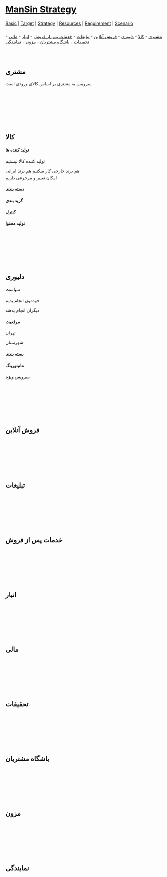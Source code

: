 <style>
.md0{margin-top: 150px;}
.md1{margin-top: 75px;}
.md2{margin-top: 50px;}
.md3{margin-top: 25px;}
.md4{margin-top: 5px;}
.tbl1 td#header{background-color: D1ECCF}
.tbl1 tr#header{background-color: D1ECCF}
</style>

# [<span style="color:black;">ManSin Strategy</span>](ManSin.md)

[Basic](ManSin-Basic.md) |
[Target](ManSin-Target.md) |
[Strategy](ManSin-Strategy.md) |
[Resources](ManSin-Resources.md) | 
[Requirement](ManSin-Requirement.md) |
[Scenario](ManSin-Scenario.md)
<div class="md3"></div>

<div>
<a href="#مشتری">مشتری</a> - 
<a href="#کالا">کالا</a> - 
<a href="#دلیوری">دلیوری</a> - 
<a href="#فروش-آنلاین">فروش آنلاین</a> - 
<a href="#تبلیغات">تبلیغات</a> -  
<a href="#خدمات-پس-از-فروش">خدمات پس از فروش</a> -
<a href="#انبار">انبار</a> -  
<a href="#مالی">مالی</a> -  
<a href="#تحقیقات">تحقیقات</a> -  
<a href="#باشگاه-مشتریان">باشگاه مشتریان</a> - 
<a href="#مزون">مزون</a> -
<a href="#نمایندگی">نمایندگی</a>
</div>
<div class="md1"></div>




## مشتری

سرویس به مشتری بر اساس کالای ورودی است







<div class="md0"></div>





## کالا

#### تولید کننده ها

تولید کننده کالا نیستیم
<div class="md4"><div>
هم برند خارجی کار میکنیم هم برند ایرانی
<div class="md4"><div>
امکان تغییر و مرجوعی داریم

#### دسته بندی 

#### گرید بندی 

#### کنترل

#### تولید محتوا






<div class="md0"></div>







## دلیوری

#### سیاست

خودمون انجام بدیم
<div class="md4"><div>
دیگران انجام بدهند
   
#### موقعیت

تهران
<div class="md4"><div>
شهرستان

#### بسته بندی

#### مانیتورینگ

#### سرویس ویژه
 
 




<div class="md0"></div>





## فروش آنلاین





<div class="md0"></div>






## تبلیغات




<div class="md0"></div>






##  خدمات پس از فروش





<div class="md0"></div>






##  انبار





<div class="md0"></div>






##  مالی





<div class="md0"></div>






##	تحقیقات






<div class="md0"></div>






##   باشگاه مشتریان







<div class="md0"></div>







##  مزون






<div class="md0"></div>






##  نمایندگی